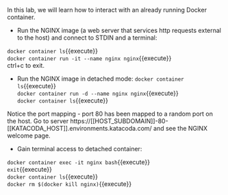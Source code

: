 In this lab, we will learn how to interact with an already running Docker container.

- Run the NGINX image (a web server that services http requests external to the host) and connect to STDIN and a terminal:

`docker container ls`{{execute}}  
`docker container run -it --name nginx nginx`{{execute}}  
ctrl+c to exit.

- Run the NGINX image in detached mode:
`docker container ls`{{execute}}  
`docker container run -d --name nginx nginx`{{execute}}  
`docker container ls`{{execute}}  

Notice the port mapping - port 80 has been mapped to a random port on the host. 
Go to server https://[[HOST_SUBDOMAIN]]-80-[[KATACODA_HOST]].environments.katacoda.com/ and see the NGINX welcome page.

- Gain terminal access to detached container:

`docker container exec -it nginx bash`{{execute}}  
`exit`{{execute}}  
`docker container ls`{{execute}}  
`docker rm $(docker kill nginx)`{{execute}}  